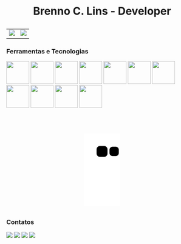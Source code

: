 <div align="center">
  <h1>Brenno C. Lins - Developer</h1>
</div>

##
<table width="100%" border="0">
  <tr>
    <td>
      <img height="180em" src="https://github-readme-stats.vercel.app/api?username=brennoclins&show_icons=true&theme=dracula&include_all_commits=true&count_private=true"/>
    </td>
    <td>
      <a href="https://github.com/brennoclins">
      <img height="180em" src="https://github-readme-stats.vercel.app/api/top-langs/?username=brennoclins&layout=compact&langs_count=9&theme=dracula&custom_title=Linguagens mais usadas"/>
    </td>
    
  </tr>
</table>



### Ferramentas e Tecnologias

<div>
  <img src="https://cdn.jsdelivr.net/gh/devicons/devicon/icons/react/react-original-wordmark.svg"  width="60" height="60" />
  <img src="https://cdn.jsdelivr.net/gh/devicons/devicon/icons/nodejs/nodejs-original-wordmark.svg"  width="60" height="60" />
  <img src="https://cdn.jsdelivr.net/gh/devicons/devicon/icons/typescript/typescript-original.svg"  width="60" height="60" />
  <img src="https://cdn.jsdelivr.net/gh/devicons/devicon/icons/javascript/javascript-original.svg"  width="60" height="60" />
  <img src="https://cdn.jsdelivr.net/gh/devicons/devicon/icons/html5/html5-original-wordmark.svg"  width="60" height="60" />
  <img src="https://cdn.jsdelivr.net/gh/devicons/devicon/icons/css3/css3-original-wordmark.svg"  width="60" height="60" />
  <img src="https://cdn.jsdelivr.net/gh/devicons/devicon/icons/sass/sass-original.svg"  width="60" height="60" />
  <img src="https://cdn.jsdelivr.net/gh/devicons/devicon/icons/postgresql/postgresql-original-wordmark.svg"  width="60" height="60" />
  <img src="https://cdn.jsdelivr.net/gh/devicons/devicon/icons/mongodb/mongodb-original-wordmark.svg"  width="60" height="60" />
  <img src="https://cdn.jsdelivr.net/gh/devicons/devicon/icons/azure/azure-original-wordmark.svg"  width="60" height="60" />
  <img src="https://cdn.jsdelivr.net/gh/devicons/devicon/icons/docker/docker-original-wordmark.svg"  width="60" height="60" />
</div>

<br>
<br>

##

<div align="center">
  <img src="https://github.com/brennoclins/brennoclins/blob/output/github-contribution-grid-snake2.svg" />
</div>

##

### Contatos
<div>
  <a href="https://twitter.com/BrennoCLins" target="_blank"><img src="https://img.shields.io/badge/Twitter-1DA1F2?style=for-the-badge&logo=twitter&logoColor=white" target="_blank"></a>
  <a href="https://www.youtube.com/channel/@bcllab" target="_blank"><img src="https://img.shields.io/badge/YouTube-FF0000?style=for-the-badge&logo=youtube&logoColor=white" target="_blank"></a>
  <a href="https://www.twitch.tv/bclst" target="_blank"><img src="https://img.shields.io/badge/Twitch-9146FF?style=for-the-badge&logo=twitch&logoColor=white" target="_blank"></a>
  <a href="https://www.linkedin.com/in/brennoclins" target="_blank"><img src="https://img.shields.io/badge/-LinkedIn-%230077B5?style=for-the-badge&logo=linkedin&logoColor=white" target="_blank"></a> 
</div>


